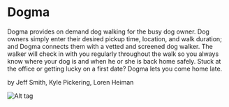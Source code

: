 Dogma
=====

Dogma provides on demand dog walking for the busy dog owner. Dog owners simply enter their desired pickup time, location, and walk duration; and Dogma connects them with a vetted and screened dog walker. The walker will check in with you regularly throughout the walk so you always know where your dog is and when he or she is back home safely. Stuck at the office or getting lucky on a first date? Dogma lets you come home late.


by Jeff Smith, Kyle Pickering, Loren Heiman



![Alt tag](Dogma-Walkthru.gif)